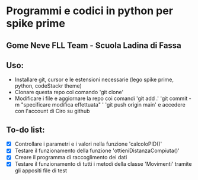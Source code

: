 # Programmi e codici in python per spike prime
## Gome Neve FLL Team - Scuola Ladina di Fassa
## Uso:
- Installare git, cursor e le estensioni necessarie (lego spike prime, python, codeStackr theme)
- Clonare questa repo col comando 'git clone'
- Modificare i file e aggiornare la repo coi comandi 'git add .' 'git commit -m "specificare modifica effettuata" ' 'git push origin main' e accedere con l'account di Ciro su github
## To-do list:
- [x] Controllare i parametri e i valori nella funzione 'calcoloPID()' 
- [x] Testare il funzionamento della funzione 'ottieniDistanzaCompiuta()'
- [x] Creare il programma di raccoglimento dei dati
- [x] Testare il funzionamento di tutti i metodi della classe 'Movimenti' tramite gli appositi file di test
